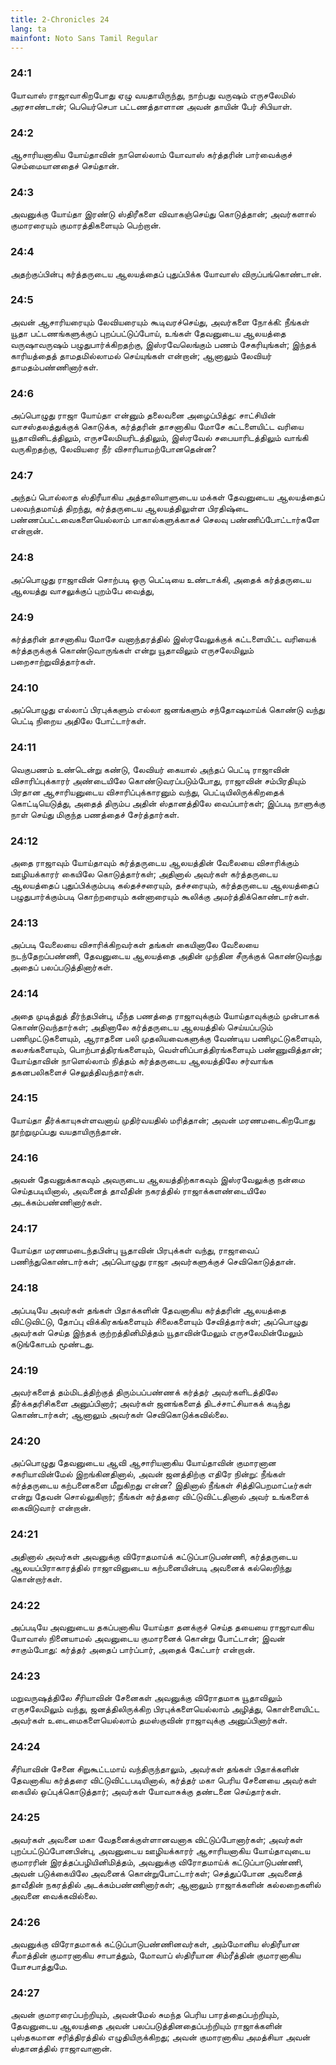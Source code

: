 ```yaml
---
title: 2-Chronicles 24
lang: ta
mainfont: Noto Sans Tamil Regular
---
```


###  24:1

யோவாஸ் ராஜாவாகிறபோது ஏழு வயதாயிருந்து, நாற்பது வருஷம் எருசலேமில் அரசாண்டான்; பெயெர்செபா பட்டணத்தாளான அவன் தாயின் பேர் சிபியாள்.

###  24:2

ஆசாரியனாகிய யோய்தாவின் நாளெல்லாம் யோவாஸ் கர்த்தரின் பார்வைக்குச் செம்மையானதைச் செய்தான்.

###  24:3

அவனுக்கு யோய்தா இரண்டு ஸ்திரீகளை விவாகஞ்செய்து கொடுத்தான்; அவர்களால் குமாரரையும் குமாரத்திகளையும் பெற்றான்.

###  24:4

அதற்குப்பின்பு கர்த்தருடைய ஆலயத்தைப் புதுப்பிக்க யோவாஸ் விருப்பங்கொண்டான்.

###  24:5

அவன் ஆசாரியரையும் லேவியரையும் கூடிவரச்செய்து, அவர்களை நோக்கி: நீங்கள் யூதா பட்டணங்களுக்குப் புறப்பட்டுப்போய், உங்கள் தேவனுடைய ஆலயத்தை வருஷாவருஷம் பழுதுபார்க்கிறதற்கு, இஸ்ரவேலெங்கும் பணம் சேகரியுங்கள்; இந்தக் காரியத்தைத் தாமதமில்லாமல் செய்யுங்கள் என்றான்; ஆனாலும் லேவியர் தாமதம்பண்ணினார்கள்.

###  24:6

அப்பொழுது ராஜா யோய்தா என்னும் தலைவனை அழைப்பித்து: சாட்சியின் வாசஸ்தலத்துக்குக் கொடுக்க, கர்த்தரின் தாசனாகிய மோசே கட்டளையிட்ட வரியை யூதாவினிடத்திலும், எருசலேமியரிடத்திலும், இஸ்ரவேல் சபையாரிடத்திலும் வாங்கி வருகிறதற்கு, லேவியரை நீர் விசாரியாமற்போனதென்ன?

###  24:7

அந்தப் பொல்லாத ஸ்திரீயாகிய அத்தாலியாளுடைய மக்கள் தேவனுடைய ஆலயத்தைப் பலவந்தமாய்த் திறந்து, கர்த்தருடைய ஆலயத்திலுள்ள பிரதிஷ்டை பண்ணப்பட்டவைகளையெல்லாம் பாகால்களுக்காகச் செலவு பண்ணிப்போட்டார்களே என்றான்.

###  24:8

அப்பொழுது ராஜாவின் சொற்படி ஒரு பெட்டியை உண்டாக்கி, அதைக் கர்த்தருடைய ஆலயத்து வாசலுக்குப் புறம்பே வைத்து,

###  24:9

கர்த்தரின் தாசனாகிய மோசே வனாந்தரத்தில் இஸ்ரவேலுக்குக் கட்டளையிட்ட வரியைக் கர்த்தருக்குக் கொண்டுவாருங்கள் என்று யூதாவிலும் எருசலேமிலும் பறைசாற்றுவித்தார்கள்.

###  24:10

அப்பொழுது எல்லாப் பிரபுக்களும் எல்லா ஜனங்களும் சந்தோஷமாய்க் கொண்டு வந்து பெட்டி நிறைய அதிலே போட்டார்கள்.

###  24:11

வெகுபணம் உண்டென்று கண்டு, லேவியர் கையால் அந்தப் பெட்டி ராஜாவின் விசாரிப்புக்காரர் அண்டையிலே கொண்டுவரப்படும்போது, ராஜாவின் சம்பிரதியும் பிரதான ஆசாரியனுடைய விசாரிப்புக்காரனும் வந்து, பெட்டியிலிருக்கிறதைக் கொட்டியெடுத்து, அதைத் திரும்ப அதின் ஸ்தானத்திலே வைப்பார்கள்; இப்படி நாளுக்கு நாள் செய்து மிகுந்த பணத்தைச் சேர்த்தார்கள்.

###  24:12

அதை ராஜாவும் யோய்தாவும் கர்த்தருடைய ஆலயத்தின் வேலையை விசாரிக்கும் ஊழியக்காரர் கையிலே கொடுத்தார்கள்; அதினால் அவர்கள் கர்த்தருடைய ஆலயத்தைப் புதுப்பிக்கும்படி கல்தச்சரையும், தச்சரையும், கர்த்தருடைய ஆலயத்தைப் பழுதுபார்க்கும்படி கொற்றரையும் கன்னாரையும் கூலிக்கு அமர்த்திக்கொண்டார்கள்.

###  24:13

அப்படி வேலையை விசாரிக்கிறவர்கள் தங்கள் கையினாலே வேலையை நடந்தேறப்பண்ணி, தேவனுடைய ஆலயத்தை அதின் முந்தின சீருக்குக் கொண்டுவந்து அதைப் பலப்படுத்தினார்கள்.

###  24:14

அதை முடித்துத் தீர்ந்தபின்பு, மீந்த பணத்தை ராஜாவுக்கும் யோய்தாவுக்கும் முன்பாகக் கொண்டுவந்தார்கள்; அதினாலே கர்த்தருடைய ஆலயத்தில் செய்யப்படும் பணிமுட்டுகளையும், ஆராதனை பலி முதலியவைகளுக்கு வேண்டிய பணிமுட்டுகளையும், கலசங்களையும், பொற்பாத்திரங்களையும், வெள்ளிப்பாத்திரங்களையும் பண்ணுவித்தான்; யோய்தாவின் நாளெல்லாம் நித்தம் கர்த்தருடைய ஆலயத்திலே சர்வாங்க தகனபலிகளைச் செலுத்திவந்தார்கள்.

###  24:15

யோய்தா தீர்க்காயுசுள்ளவனாய் முதிர்வயதில் மரித்தான்; அவன் மரணமடைகிறபோது நூற்றுமுப்பது வயதாயிருந்தான்.

###  24:16

அவன் தேவனுக்காகவும் அவருடைய ஆலயத்திற்காகவும் இஸ்ரவேலுக்கு நன்மை செய்தபடியினால், அவனைத் தாவீதின் நகரத்தில் ராஜாக்களண்டையிலே அடக்கம்பண்ணினார்கள்.

###  24:17

யோய்தா மரணமடைந்தபின்பு யூதாவின் பிரபுக்கள் வந்து, ராஜாவைப் பணிந்துகொண்டார்கள்; அப்பொழுது ராஜா அவர்களுக்குச் செவிகொடுத்தான்.

###  24:18

அப்படியே அவர்கள் தங்கள் பிதாக்களின் தேவனாகிய கர்த்தரின் ஆலயத்தை விட்டுவிட்டு, தோப்பு விக்கிரகங்களையும் சிலைகளையும் சேவித்தார்கள்; அப்பொழுது அவர்கள் செய்த இந்தக் குற்றத்தினிமித்தம் யூதாவின்மேலும் எருசலேமின்மேலும் கடுங்கோபம் மூண்டது.

###  24:19

அவர்களைத் தம்மிடத்திற்குத் திரும்பப்பண்ணக் கர்த்தர் அவர்களிடத்திலே தீர்க்கதரிசிகளை அனுப்பினார்; அவர்கள் ஜனங்களைத் திடச்சாட்சியாகக் கடிந்து கொண்டார்கள்; ஆனாலும் அவர்கள் செவிகொடுக்கவில்லை.

###  24:20

அப்பொழுது தேவனுடைய ஆவி ஆசாரியனாகிய யோய்தாவின் குமாரனான சகரியாவின்மேல் இறங்கினதினால், அவன் ஜனத்திற்கு எதிரே நின்று: நீங்கள் கர்த்தருடைய கற்பனைகளை மீறுகிறது என்ன? இதினால் நீங்கள் சித்திபெறமாட்டீர்கள் என்று தேவன் சொல்லுகிறார்; நீங்கள் கர்த்தரை விட்டுவிட்டதினால் அவர் உங்களைக் கைவிடுவார் என்றான்.

###  24:21

அதினால் அவர்கள் அவனுக்கு விரோதமாய்க் கட்டுப்பாடுபண்ணி, கர்த்தருடைய ஆலயப்பிராகாரத்தில் ராஜாவினுடைய கற்பனையின்படி அவனைக் கல்லெறிந்து கொன்றார்கள்.

###  24:22

அப்படியே அவனுடைய தகப்பனாகிய யோய்தா தனக்குச் செய்த தயையை ராஜாவாகிய யோவாஸ் நினையாமல் அவனுடைய குமாரனைக் கொன்று போட்டான்; இவன் சாகும்போது: கர்த்தர் அதைப் பார்ப்பார், அதைக் கேட்பார் என்றான்.

###  24:23

மறுவருஷத்திலே சீரியாவின் சேனைகள் அவனுக்கு விரோதமாக யூதாவிலும் எருசலேமிலும் வந்து, ஜனத்திலிருக்கிற பிரபுக்களையெல்லாம் அழித்து, கொள்ளையிட்ட அவர்கள் உடைமைகளையெல்லாம் தமஸ்குவின் ராஜாவுக்கு அனுப்பினார்கள்.

###  24:24

சீரியாவின் சேனை சிறுகூட்டமாய் வந்திருந்தாலும், அவர்கள் தங்கள் பிதாக்களின் தேவனாகிய கர்த்தரை விட்டுவிட்டபடியினால், கர்த்தர் மகா பெரிய சேனையை அவர்கள் கையில் ஒப்புக்கொடுத்தார்; அவர்கள் யோவாசுக்கு தண்டனை செய்தார்கள்.

###  24:25

அவர்கள் அவனை மகா வேதனைக்குள்ளானவனாக விட்டுப்போனார்கள்; அவர்கள் புறப்பட்டுப்போனபின்பு, அவனுடைய ஊழியக்காரர் ஆசாரியனாகிய யோய்தாவுடைய குமாரரின் இரத்தப்பழியினிமித்தம், அவனுக்கு விரோதமாய்க் கட்டுப்பாடுபண்ணி, அவன் படுக்கையிலே அவனைக் கொன்றுபோட்டார்கள்; செத்துப்போன அவனைத் தாவீதின் நகரத்தில் அடக்கம்பண்ணினார்கள்; ஆனாலும் ராஜாக்களின் கல்லறைகளில் அவனை வைக்கவில்லை.

###  24:26

அவனுக்கு விரோதமாகக் கட்டுப்பாடுபண்ணினவர்கள், அம்மோனிய ஸ்திரீயான சீமாத்தின் குமாரனாகிய சாபாத்தும், மோவாப் ஸ்திரீயான சிம்ரீத்தின் குமாரனாகிய யோசபாத்துமே.

###  24:27

அவன் குமாரரைப்பற்றியும், அவன்மேல் சுமந்த பெரிய பாரத்தைப்பற்றியும், தேவனுடைய ஆலயத்தை அவன் பலப்படுத்தினதைப்பற்றியும் ராஜாக்களின் புஸ்தகமான சரித்திரத்தில் எழுதியிருக்கிறது; அவன் குமாரனாகிய அமத்சியா அவன் ஸ்தானத்தில் ராஜாவானான்.

